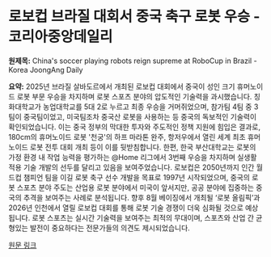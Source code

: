 # 로보컵 브라질 대회서 중국 축구 로봇 우승 - 코리아중앙데일리

**원제목:** China's soccer playing robots reign supreme at RoboCup in Brazil - Korea JoongAng Daily

**요약:** 2025년 브라질 살바도르에서 개최된 로보컵 대회에서 중국이 성인 크기 휴머노이드 로봇 부문 우승을 차지하며 로봇 스포츠 분야의 압도적인 기술력을 과시했습니다.  칭화대학교가 농업대학교를 5대 2로 누르고 최종 우승을 거머쥐었으며,  참가팀 4팀 중 3팀이 중국팀이었고, 미국팀조차 중국산 로봇을 사용하는 등 중국의 독보적인 기술력이 확인되었습니다.  이는 중국 정부의 막대한 투자와 주도적인 정책 지원에 힘입은 결과로,  180cm의 휴머노이드 로봇 '천궁'의 하프 마라톤 완주,  항저우에서 열린 세계 최초 휴머노이드 로봇 전투 대회 개최 등이 이를 뒷받침합니다.  한편, 한국 부산대학교는 로봇의 가정 환경 내 작업 능력을 평가하는 @Home 리그에서 3번째 우승을 차지하며  실생활 적용 기술 개발의 선두를 달리고 있음을 보여주었습니다.  로보컵은 2050년까지 인간 월드컵 챔피언 팀을 이길 로봇 축구 선수 개발을 목표로 1997년 시작되었으며,  중국의 로봇 스포츠 분야 주도는 산업용 로봇 분야에서 미국이 앞서지만, 공공 분야에 집중하는 중국의 추격을 보여주는 사례로 분석됩니다.  향후 8월 베이징에서 개최될 ‘로봇 올림픽’과 2026년 인천에서 열릴 로보컵 대회를 통해 로봇 기술 경쟁이 더욱 심화될 것으로 예상됩니다.  로봇 스포츠는 실시간 기술력을 보여주는 최적의 무대이며,  스포츠와 산업 간 균형있는 발전이 중요하다는 전문가들의 의견도 제시되었습니다.

[원문 링크](https://koreajoongangdaily.joins.com/news/2025-07-22/sports/more/Chinas-soccer-playing-robots-reign-supreme-at-RoboCup-in-Brazil/2358409)

